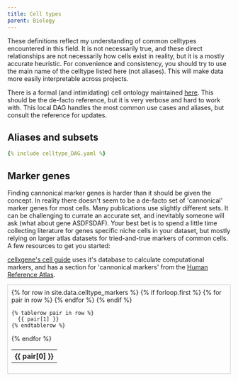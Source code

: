 ```yaml
---
title: Cell types
parent: Biology
---
```


These definitions reflect my understanding of common celltypes encountered in this field. It is not necessarily true, and these direct relationships are not necessarily how cells exist in reality, but it is a mostly accurate heuristic. For convenience and consistency, you should try to use the main name of the celltype listed here (not aliases). This will make data more easily interpretable across projects.

There is a formal (and intimidating) cell ontology maintained [here](https://obofoundry.org/ontology/cl.html). This should be the de-facto reference, but it is very verbose and hard to work with. This local DAG handles the most common use cases and aliases, but consult the reference for updates. 

## Aliases and subsets

```yaml
{% include celltype_DAG.yaml %}
```

## Marker genes

Finding cannonical marker genes is harder than it should be given the concept. In reality there doesn't seem to be a de-facto set of 'cannonical' marker genes for most cells. Many publications use slightly different sets. It can be challenging to currate an accurate set, and inevitably someone will ask (what about gene ASDFSDAF). Your best bet is to spend a little time collecting literature for genes specific niche cells in your dataset, but mostly relying on larger atlas datasets for tried-and-true markers of common cells. A few resources to get you started:

[cellxgene's cell guide](https://cellxgene.cziscience.com/cellguide) uses it's database to calculate computational markers, and has a section for 'cannonical markers' from the [Human Reference Atlas](https://doi.org/10.1038/s41556-021-00788-6).

<div style="overflow-x: auto; max-width: 100%; overflow-y: auto; max-height: 300px; border: 1px solid #ccc; padding: 8px;">
  
<!-- | Gene symbol    | aliases | expression level | celltype | relative to (celltype) | tissue | species | condition | assay | confidence | date added | reference | notes |
|---------|---------|------------------|----------|------------------------|--------|---------|-----------|-------|------------|------------|-----------|-------|
{% for row in site.data.celltype_markers %}
| {{ row.gene_symbol }} | {{ row.aliases }} | {{ row.expression_level }} | {{ row.celltype }} | {{ row['relative to (celltype)'] }} | {{ row.tissue }} | {{ row.species }} | {{ row.condition }} | {{ row.assay }} | {{ row.confidence }} | {{ row['date added'] }} | {{ row.reference }} | {{ row.notes }} |
{% endfor %} -->


<table>
  {% for row in site.data.celltype_markers %}
    {% if forloop.first %}
    <tr>
      {% for pair in row %}
        <th>{{ pair[0] }}</th>
      {% endfor %}
    </tr>
    {% endif %}

    {% tablerow pair in row %}
      {{ pair[1] }}
    {% endtablerow %}
  {% endfor %}
</table>

</div>